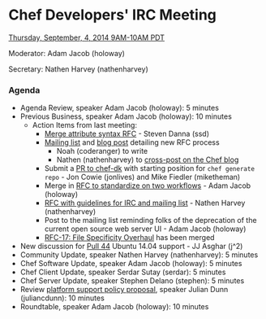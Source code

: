 # Chef Developers' IRC Meeting

[Thursday, September, 4, 2014 9AM-10AM PDT](http://www.timeanddate.com/worldclock/fixedtime.html?msg=%23chef-hacking+developers%27+meeting&iso=20140904T12&p1=419&ah=1)

Moderator:  Adam Jacob (holoway)

Secretary:  Nathen Harvey (nathenharvey)

### Agenda
* Agenda Review, speaker Adam Jacob (holoway): 5 minutes
* Previous Business, speaker Adam Jacob (holoway): 10 minutes
  * Action Items from last meeting:
    * [Merge attribute syntax RFC](https://github.com/chef/chef-rfc/pull/40) - Steven Danna (ssd)
    * [Mailing list](http://lists.opscode.com/sympa/arc/chef/2014-09/msg00027.html) and [blog post](https://coderanger.net/chef-rfcs/) detailing new RFC process
      * Noah (coderanger) to write
      * Nathen (nathenharvey) to [cross-post on the Chef blog](http://www.getchef.com/blog/2014/09/03/chef-rfcs-and-you/)
    * Submit a [PR to chef-dk](https://github.com/chef/chef-dk/pull/150) with starting position for `chef generate repo` - Jon Cowie (jonlives) and Mike Fiedler (miketheman)
    * Merge in [RFC to standardize on two workflows](https://github.com/chef/chef-rfc/pull/34) - Adam Jacob (holoway)
    * [RFC with guidelines for IRC and mailing list](https://github.com/chef/chef-rfc/pull/47) - Nathen Harvey (nathenharvey)
    * Post to the mailing list reminding folks of the deprecation of the current open source web server UI - Adam Jacob (holoway)
    * [RFC-17:  File Specificity Overhaul](https://github.com/chef/chef-rfc/blob/master/rfc017-file-specificity.md) has been merged
* New discussion for [Pull 44](https://github.com/chef/chef-rfc/pull/44) Ubuntu 14.04 support - JJ Asghar (j^2)
* Community Update, speaker Nathen Harvey (nathenharvey): 5 minutes
* Chef Software Update, speaker Adam Jacob (holoway): 5 minutes
* Chef Client Update, speaker Serdar Sutay (serdar): 5 minutes
* Chef Server Update, speaker Stephen Delano (stephen): 5 minutes
* Review [platform support policy proposal](https://github.com/chef/chef-rfc/pull/21), speaker Julian Dunn (juliancdunn): 10 minutes
* Roundtable, speaker Adam Jacob (holoway): 10 minutes

